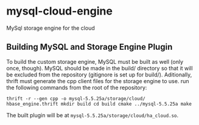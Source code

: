 mysql-cloud-engine
==================

MySql storage engine for the cloud


Building MySQL and Storage Engine Plugin
----------------------------------------

To build the custom storage engine, MySQL must be built as well (only
once, though).  MySQL should be made in the build/ directory so that it
will be excluded from the repository (gitignore is set up for build/).
Aditionally, thrift must generate the cpp client files for the storage
engine to use.  run the following commands from the root of the repository:

`thrift -r --gen cpp -o mysql-5.5.25a/storage/cloud/ hbase_engine.thrift
mkdir build
cd build
cmake ../mysql-5.5.25a
make`

The built plugin will be at `mysql-5.5.25a/storage/cloud/ha_cloud.so`.
